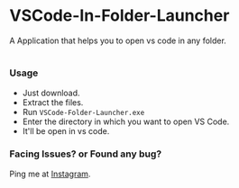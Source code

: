 # VSCode-In-Folder-Launcher

A Application that helps you to open vs code in any folder.

#
### Usage
- Just download.
- Extract the files.
- Run `VSCode-Folder-Launcher.exe`
- Enter the directory in which you want to open VS Code.
- It'll be open in vs code.

### Facing Issues? or Found any bug?
Ping me at [Instagram](https://wwww.instagram.com/itzzzyashu).
